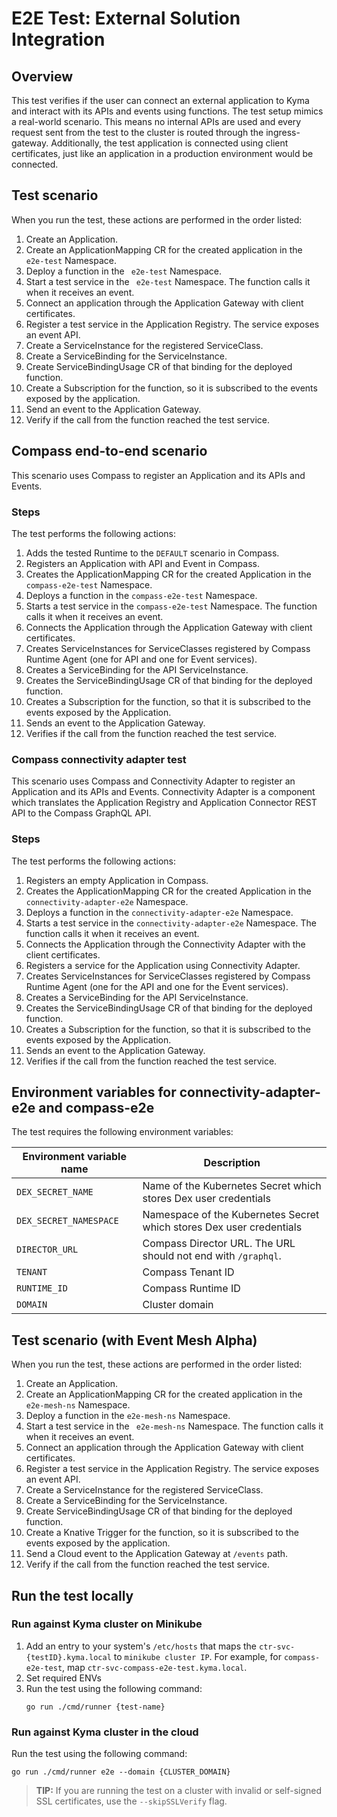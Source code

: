 # E2E Test: External Solution Integration

## Overview

This test verifies if the user can connect an external application to Kyma and interact with its APIs and events using functions. The test setup mimics a real-world scenario. This means no internal APIs are used and every request sent from the test to the cluster is routed through the ingress-gateway. Additionally, the test application is connected using client certificates, just like an application in a production environment would be connected.

## Test scenario

When you run the test, these actions are performed in the order listed:

1. Create an Application.
2. Create an ApplicationMapping CR for the created application in the ` e2e-test` Namespace.
3. Deploy a function in the ` e2e-test` Namespace.
4. Start a test service in the ` e2e-test` Namespace. The function calls it when it receives an event.
5. Connect an application through the Application Gateway with client certificates.
6. Register a test service in the Application Registry. The service exposes an event API.
7. Create a ServiceInstance for the registered ServiceClass.
8. Create a ServiceBinding for the ServiceInstance.
9. Create ServiceBindingUsage CR of that binding for the deployed function.
10. Create a Subscription for the function, so it is subscribed to the events exposed by the application.
11. Send an event to the Application Gateway.
12. Verify if the call from the function reached the test service.

## Compass end-to-end scenario

This scenario uses Compass to register an Application and its APIs and Events.

### Steps

The test performs the following actions:

1. Adds the tested Runtime to the `DEFAULT` scenario in Compass.
2. Registers an Application with API and Event in Compass.
3. Creates the ApplicationMapping CR for the created Application in the `compass-e2e-test` Namespace.
4. Deploys a function in the `compass-e2e-test` Namespace.
5. Starts a test service in the `compass-e2e-test` Namespace. The function calls it when it receives an event.
6. Connects the Application through the Application Gateway with client certificates.
7. Creates ServiceInstances for ServiceClasses registered by Compass Runtime Agent (one for API and one for Event services).
8. Creates a ServiceBinding for the API ServiceInstance.
9. Creates the ServiceBindingUsage CR of that binding for the deployed function.
10. Creates a Subscription for the function, so that it is subscribed to the events exposed by the Application.
11. Sends an event to the Application Gateway.
12. Verifies if the call from the function reached the test service.

### Compass connectivity adapter test

This scenario uses Compass and Connectivity Adapter to register an Application and its APIs and Events.
Connectivity Adapter is a component which translates the Application Registry and Application Connector REST API to the Compass GraphQL API.

### Steps

The test performs the following actions:
1. Registers an empty Application in Compass.
2. Creates the ApplicationMapping CR for the created Application in the `connectivity-adapter-e2e` Namespace.
3. Deploys a function in the `connectivity-adapter-e2e` Namespace.
4. Starts a test service in the `connectivity-adapter-e2e` Namespace. The function calls it when it receives an event.
5. Connects the Application through the Connectivity Adapter with the client certificates.
6. Registers a service for the Application using Connectivity Adapter.
7. Creates ServiceInstances for ServiceClasses registered by Compass Runtime Agent (one for the API and one for the Event services).
8. Creates a ServiceBinding for the API ServiceInstance.
9. Creates the ServiceBindingUsage CR of that binding for the deployed function.
10. Creates a Subscription for the function, so that it is subscribed to the events exposed by the Application.
11. Sends an event to the Application Gateway.
12. Verifies if the call from the function reached the test service.

## Environment variables for connectivity-adapter-e2e and compass-e2e

The test requires the following environment variables:

| Environment variable name | Description |
| --- | --- |
| `DEX_SECRET_NAME` | Name of the Kubernetes Secret which stores Dex user credentials |
| `DEX_SECRET_NAMESPACE` | Namespace of the Kubernetes Secret which stores Dex user credentials |
| `DIRECTOR_URL` | Compass Director URL. The URL should not end with `/graphql`. |
| `TENANT` | Compass Tenant ID |
| `RUNTIME_ID` | Compass Runtime ID |
| `DOMAIN` | Cluster domain |

## Test scenario (with Event Mesh Alpha)

When you run the test, these actions are performed in the order listed:

1. Create an Application.
2. Create an ApplicationMapping CR for the created application in the ` e2e-mesh-ns` Namespace.
3. Deploy a function in the `e2e-mesh-ns` Namespace.
4. Start a test service in the ` e2e-mesh-ns` Namespace. The function calls it when it receives an event.
5. Connect an application through the Application Gateway with client certificates.
6. Register a test service in the Application Registry. The service exposes an event API.
7. Create a ServiceInstance for the registered ServiceClass.
8. Create a ServiceBinding for the ServiceInstance.
9. Create ServiceBindingUsage CR of that binding for the deployed function.
10. Create a Knative Trigger for the function, so it is subscribed to the events exposed by the application.
11. Send a Cloud event to the Application Gateway at `/events` path.
12. Verify if the call from the function reached the test service.

## Run the test locally

### Run against Kyma cluster on Minikube
1. Add an entry to your system's `/etc/hosts` that maps the `ctr-svc-{testID}.kyma.local` to `minikube cluster IP`. For example, for `compass-e2e-test`, map `ctr-svc-compass-e2e-test.kyma.local`.
2. Set required ENVs
3. Run the test using the following command:
    ```
    go run ./cmd/runner {test-name}
    ```

### Run against Kyma cluster in the cloud
Run the test using the following command:
```
go run ./cmd/runner e2e --domain {CLUSTER_DOMAIN}
```

>**TIP:** If you are running the test on a cluster with invalid or self-signed SSL certificates, use the `--skipSSLVerify` flag.

